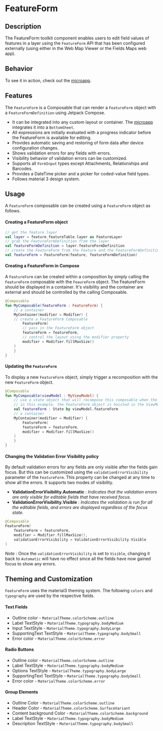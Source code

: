 

# FeatureForm

## Description

The FeatureForm toolkit component enables users to edit field values of features in a layer using the `FeatureForm` API that has been configured externally (using either in the Web Map Viewer or the Fields Maps web app).

## Behavior

To see it in action, check out the [microapp](../../microapps/FeatureFormsApp).

## Features

The `FeatureForm` is a Composable that can render a `FeatureForm` object with a `FeatureFormDefinition`  using Jetpack Compose.
- It can be integrated into any custom layout or container. The [microapp](../../microapps/FeatureFormsApp) integrates it into a `BottomSheet`.
- All expressions are initially evaluated with a progress indicator before the FeatureForm is available for editing.
- Provides automatic saving and restoring of form data after device configuration changes.
- Shows validation errors for any fields with errors.
- Visibility behavior of validation errors can be customized.
- Supports all `FormInput` types except Attachments, Relationships and Barcodes.
- Provides a DateTime picker and a picker for coded-value field types.
- Follows material 3 design system.


## Usage

A `FeatureForm` composable can be created using a `FeatureForm` object as follows.

#### Creating a FeatureForm object

```kotlin
// get the feature layer
val layer = feature.featureTable.layer as FeatureLayer  
// grab the FeatureFormDefinition from the layer
val featureFormDefinition = layer.featureFormDefinition
// create the FeatureForm from the Feature and the FeatureFormDefinition
val featureForm = FeatureForm(feature, featureFormDefinition)
```

#### Creating a FeatureForm in Compose

A `FeatureForm` can be created within a composition by simply calling the `FeatureForm` composable with the `FeaureForm` object. The FeatureForm should be displayed in a container. It's visibility and the container are external and should be controlled by the calling Composable.

```kotlin  
@Composable  
fun MyComposable(featureForm : FeatureForm) {  
    // a container  
    MyContainer(modifier = Modifier) {
	// create a FeatureForm Composable
        FeatureForm(  
	    // pass in the FeatureForm object  
	    featureForm = featureForm,  
	    // control the layout using the modifier property  
	    modifier = Modifier.fillMaxSize()  
	)  
    }  
} 
```  

#### Updating the `FeatureForm`

To display a new `FeatureForm`  object, simply trigger a recomposition with the new `FeatureForm` object.

```kotlin  
@Composable  
fun MyComposable(viewModel : MyViewModel) {  
    // use a state object that will recompose this composable when the featureForm changes
    // in this example, the FeatureForm object is hoisted in the ViewModel
    val featureForm : State by viewModel.featureForm  
    // a container  
    MyContainer(modifier = Modifier) {
        FeatureForm(    
	    featureForm = featureForm,  
	    modifier = Modifier.fillMaxSize()  
	)  
    }  
}
```  

#### Changing the Validation Error Visibility policy

By default validation errors for any fields are only visible after the fields gain focus. But this can be customized using the `validationErrorVisibility` parameter of the `FeatureForm`. This property can be changed at any time to show all the errors. It supports two modes of visibility.

- **ValidationErrorVisibility.Automatic** : *Indicates that the validation errors are only visible for editable fields that have received focus.*
- **ValidationErrorVisibility.Visible** : *Indicates the validation is run for all the editable fields, and errors are displayed regardless of the focus state.*

```kotlin
@Composable
FeatureForm(  
    featureForm = featureForm,  
    modifier = Modifier.fillMaxSize(),  
    validationErrorVisibility = ValidationErrorVisibility.Visible  
)
```
*Note* : Once the `validationErrorVisibility`  is set to `Visible`, changing it back to `Automatic` will have no effect since all the fields have now gained focus to show any errors.

## Theming and Customization

`FeatureForm` uses the material3 theming system. The following `colors` and `typography` are used by the respective fields.

#### Text Fields
- Outline color - `MaterialTheme.colorScheme.outline`
- Label TextStyle - `MaterialTheme.typography.bodyMedium`
- Input TextStyle - `MaterialTheme.typography.bodyLarge`
- SupportingText TextStyle - `MaterialTheme.typography.bodySmall`
- Error color - `MaterialTheme.colorScheme.error`

#### Radio Buttons
- Outline color - `MaterialTheme.colorScheme.outline`
- Label TextStyle - `MaterialTheme.typography.bodyMedium`
- Options TextStyle - `MaterialTheme.typography.bodyLarge`
- SupportingText TextStyle - `MaterialTheme.typography.bodySmall`
- Error color - `MaterialTheme.colorScheme.error`

#### Group Elements
- Outline Color - `MaterialTheme.colorScheme.outline`
- Header Color - `MaterialTheme.colorScheme.SurfaceVariant`
- Content background Color - `MaterialTheme.colorScheme.background`
- Label TextStyle - `MaterialTheme.typography.bodyMedium`
- Description TextStyle - `MaterialTheme.typography.bodySmall`
